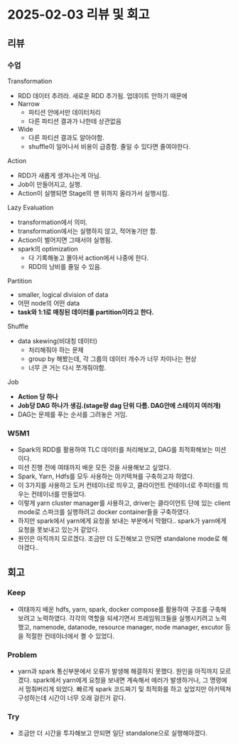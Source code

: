 # 2025-02-03 리뷰 및 회고

## 리뷰
### 수업
Transformation
- RDD 데이터 추려라. 새로운 RDD 추가됨. 업데이트 안하기 때문에
- Narrow
    - 파티션 안에서만 데이터처리
    - 다른 파티션 결과가 나한테 상관없음
- Wide
    - 다른 파티션 결과도 알아야함.
    - shuffle이 일어나서 비용이 급증함. 줄일 수 있다면 줄여야한다.

Action
- RDD가 새롭게 생겨나는게 아님.
- Job이 만들어지고, 실행.
- Action이 실행되면 Stage의 맨 위까지 올라가서 실행시킴.

Lazy Evaluation
- transformation에서 의미.
- transformation에서는 실행하지 않고, 적어놓기만 함.
- Action이 벌어지면 그때서야 실행됨.
- spark의 optimization
    - 다 기록해놓고 몰아서 action에서 나중에 한다.
    - RDD의 낭비를 줄일 수 있음.

Partition
- smaller, logical division of data
- 어떤 node의 어떤 data
- **task와 1:1로 매칭된 데이터를 partition이라고 한다.**

Shuffle
- data skewing(비대칭 데이터)
    - 처리해줘야 하는 문제
    - group by 해봤는데, 각 그룹의 데이터 개수가 너무 차이나는 현상
    - 너무 큰 거는 다시 쪼개줘야함.

Job
- **Action 당 하나**
- **Job당 DAG 하나가 생김.(stage랑 dag 단위 다름. DAG안에 스테이지 여러개)**
- DAG는 문제를 푸는 순서를 그려놓은 거임.

### W5M1
- Spark의 RDD를 활용하여 TLC 데이터를 처리해보고, DAG를 최적화해보는 미션이다.
- 미션 진행 전에 여태까지 배운 모든 것을 사용해보고 싶었다.
- Spark, Yarn, Hdfs를 모두 사용하는 아키텍쳐를 구축하고자 하였다. 
- 이 3가지를 사용하고 도커 컨테이너로 띄우고, 클라이언트 컨테이너로 주피터를 띄우는 컨테이너를 만들었다.
- 이렇게 yarn cluster manager를 사용하고, driver는 클라이언트 단에 있는 client mode로 스파크를 실행하려고 docker container들을 구축하였다.
- 하지만 spark에서 yarn에게 요청을 보내는 부분에서 막혔다.. spark가 yarn에게 요청을 못보내고 있는거 같았다.
- 원인은 아직까지 모르겠다. 조금만 더 도전해보고 안되면 standalone mode로 해야겠다..

## 회고
### Keep
- 여태까지 배운 hdfs, yarn, spark, docker compose를 활용하여 구조를 구축해보려고 노력하였다. 각각의 역할을 되세기면서 프레임워크들을 실행시키려고 노력했고, namenode, datanode, resource manager, node manager, excutor 등을 적절한 컨테이너에서 켤 수 있었다.

### Problem
- yarn과 spark 통신부분에서 오류가 발생해 해결하지 못했다. 원인을 아직까지 모르겠다. spark에서 yarn에게 요청을 보내면 계속해서 에러가 발생하거나, 그 명령에서 멈춰버리게 되었다. 빠르게 spark 코드짜기 및 최적화를 하고 싶었지만 아키텍쳐 구성하는데 시간이 너무 오래 걸린거 같다. 

### Try
- 조금만 더 시간을 투자해보고 안되면 일단 standalone으로 실행해야겠다.
